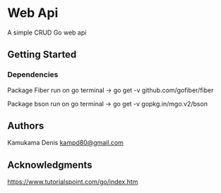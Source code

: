 # Web Api

A simple CRUD Go web api 


## Getting Started

### Dependencies

Package Fiber run on go terminal -> go get -v github.com/gofiber/fiber

Package bson  run on go terminal -> go get -v gopkg.in/mgo.v2/bson


## Authors

Kamukama Denis 
kampd80@gmail.com

## Acknowledgments

https://www.tutorialspoint.com/go/index.htm

